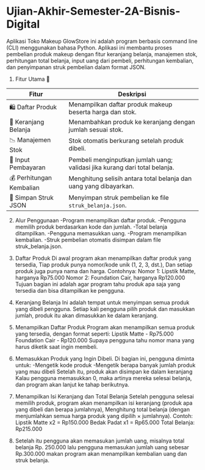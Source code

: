 # Ujian-Akhir-Semester-2A-Bisnis-Digital

Aplikasi Toko Makeup GlowStore ini adalah program berbasis command line (CLI) menggunakan bahasa Python. Aplikasi ini membantu proses pembelian produk makeup dengan fitur keranjang belanja, manajemen stok, perhitungan total belanja, input uang dari pembeli, perhitungan kembalian, dan penyimpanan struk pembelian dalam format JSON.

1. Fitur Utama 📌
   
| Fitur                    | Deskripsi                                                                  |
| ------------------------ | -------------------------------------------------------------------------- |
| 🛍️ Daftar Produk         | Menampilkan daftar produk makeup beserta harga dan stok.                   |
| 🧺 Keranjang Belanja     | Menambahkan produk ke keranjang dengan jumlah sesuai stok.                 |
| 📉 Manajemen Stok        | Stok otomatis berkurang setelah produk dibeli.                             |
| 💸 Input Pembayaran      | Pembeli menginputkan jumlah uang; validasi jika kurang dari total belanja. |
| 💰 Perhitungan Kembalian | Menghitung selisih antara total belanja dan uang yang dibayarkan.          |
| 🧾 Simpan Struk JSON     | Menyimpan struk pembelian ke file `struk_belanja.json`.                    |

2. Alur Penggunaan
   -Program menampilkan daftar produk.
   -Pengguna memilih produk berdasarkan kode dan jumlah.
   -Total belanja ditampilkan.
   -Pengguna memasukkan uang.
   -Program menampilkan kembalian.
   -Struk pembelian otomatis disimpan dalam file struk_belanja.json.
   
3. Daftar Produk Di awal program akan menampilkan daftar produk yang tersedia, Tiap produk punya nomor/kode unik (1, 2, 3, dst.), Dan setiap produk juga punya nama dan         harga.
   Contohnya:
    Nomor 1: Lipstik Matte, harganya Rp75.000
    Nomor 2: Foundation Cair, harganya Rp120.000
  Tujuan bagian ini adalah agar program tahu produk apa saja yang tersedia dan bisa ditampilkan ke pengguna.

4. Keranjang Belanja Ini adalah tempat untuk menyimpan semua produk yang dibeli pengguna. Setiap kali pengguna pilih produk dan masukkan jumlah, produk itu akan dimasukkan     ke dalam keranjang.

5. Menampilkan Daftar Produk Program akan menampilkan semua produk yang tersedia, dengan format seperti:
   Lipstik Matte - Rp75.000
   Foundation Cair - Rp120.000 Supaya pengguna tahu nomor mana yang harus diketik saat ingin membeli.
   
7. Memasukkan Produk yang Ingin Dibeli. Di bagian ini, pengguna diminta untuk: -Mengetik kode produk -Mengetik berapa banyak jumlah produk yang mau dibeli Setelah itu,         produk akan disimpan ke dalam keranjang Kalau pengguna memasukkan 0, maka artinya mereka selesai belanja, dan program akan lanjut ke tahap berikutnya.

8. Menampilkan Isi Keranjang dan Total Belanja Setelah pengguna selesai memilih produk, program akan menampilkan isi keranjang (produk apa yang dibeli dan berapa               jumlahnya), Menghitung total belanja (dengan menjumlahkan semua harga produk yang dipilih × jumlahnya).
   Contoh:
   Lipstik Matte x2 = Rp150.000
   Bedak Padat x1 = Rp65.000
   Total Belanja: Rp215.000

9. Setelah itu pengguna akan memasukan jumlah uang, misalnya total belanja Rp. 250.000 lalu pengguna memasukan jumlah uang sebesar Rp.300.000 makan program akan menampilkan    kembalian uang dan struk belanja.
